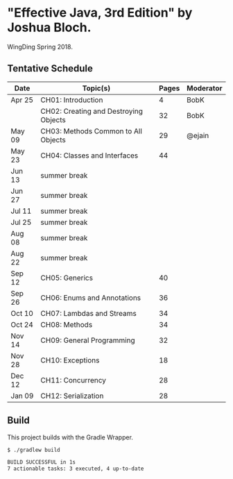 # "Effective Java, 3rd Edition" by Joshua Bloch.

WingDing Spring 2018.

## Tentative Schedule

| Date   | Topic(s)                                | Pages | Moderator |
|--------|-----------------------------------------|-------|-----------|
| Apr 25 | CH01:  Introduction                     |    4  | BobK      |
|        | CH02:  Creating and Destroying Objects  |   32  | BobK      |
| May 09 | CH03:  Methods Common to All Objects    |   29  | @ejain    |
| May 23 | CH04:  Classes and Interfaces           |   44  |           |
| Jun 13 | summer break                            |       |           |
| Jun 27 | summer break                            |       |           |
| Jul 11 | summer break                            |       |           |
| Jul 25 | summer break                            |       |           |
| Aug 08 | summer break                            |       |           |
| Aug 22 | summer break                            |       |           |
| Sep 12 | CH05:  Generics                         |   40  |           |
| Sep 26 | CH06:  Enums and Annotations            |   36  |           |
| Oct 10 | CH07:  Lambdas and Streams              |   34  |           |
| Oct 24 | CH08:  Methods                          |   34  |           |
| Nov 14 | CH09:  General Programming              |   32  |           |
| Nov 28 | CH10:  Exceptions                       |   18  |           |
| Dec 12 | CH11:  Concurrency                      |   28  |           |
| Jan 09 | CH12:  Serialization                    |   28  |           |

## Build

This project builds with the Gradle Wrapper.

```bash
$ ./gradlew build

BUILD SUCCESSFUL in 1s
7 actionable tasks: 3 executed, 4 up-to-date
```
